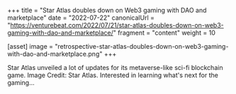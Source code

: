+++
title = "Star Atlas doubles down on Web3 gaming with DAO and marketplace"
date = "2022-07-22"
canonicalUrl = "https://venturebeat.com/2022/07/21/star-atlas-doubles-down-on-web3-gaming-with-dao-and-marketplace/"
fragment = "content"
weight = 10

[asset]
    image = "retrospective-star-atlas-doubles-down-on-web3-gaming-with-dao-and-marketplace.png"
+++

Star Atlas unveiled a lot of updates for its metaverse-like sci-fi 
blockchain game. Image Credit: Star Atlas. Interested in learning what's 
next for the gaming...
